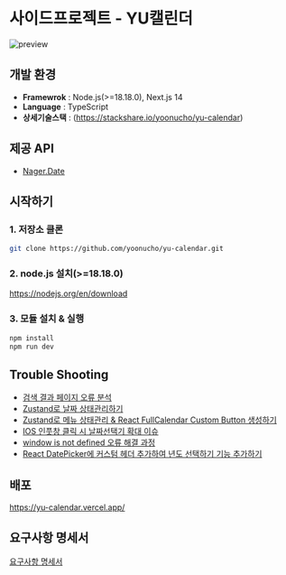 # 사이드프로젝트 - YU캘린더

![preview](https://github.com/yoonucho/yu-calendar/assets/2981954/0d656087-024f-4bc2-8723-d537e376976f)

                                                  
## 개발 환경

* **Framewrok** : Node.js(>=18.18.0), Next.js 14
* **Language** : TypeScript
* **상세기술스택** : (https://stackshare.io/yoonucho/yu-calendar)


## 제공 API
* [Nager.Date](https://date.nager.at/Api)


## 시작하기
 
### 1. 저장소 클론
~~~sh
git clone https://github.com/yoonucho/yu-calendar.git
~~~

### 2. node.js 설치(>=18.18.0)
https://nodejs.org/en/download


### 3. 모듈 설치 & 실행 

~~~sh
npm install
npm run dev
~~~

## Trouble Shooting 

* [검색 결과 페이지 오류 분석](https://www.notion.so/tomorrowcho/5776f3f177fc4f73b8f1fd93f4dbc00f)
* [Zustand로 날짜 상태관리하기](https://www.notion.so/tomorrowcho/Zustand-2ad6bf64297e476fb7219112a915c9ba)
* [Zustand로 메뉴 상태관리 & React FullCalendar Custom Button 생성하기](https://www.notion.so/tomorrowcho/Zustand-React-FullCalendar-Custom-Button-63cbf318620f434b8224b63645b0eb59)
* [IOS 인풋창 클릭 시 날짜선택기 확대 이슈](https://www.notion.so/tomorrowcho/IOS-c3df81c14f334102b97f71e3d49468f9)
* [window is not defined 오류 해결 과정](https://www.notion.so/tomorrowcho/window-is-not-defined-225266cad69a4a96bb6c49d5737fa0c1)
* [React DatePicker에 커스텀 헤더 추가하여 년도 선택하기 기능 추가하기](https://www.notion.so/tomorrowcho/React-DatePicker-adb7b1a18bad4543889226b826651125)


## 배포
https://yu-calendar.vercel.app/


## 요구사항 명세서
[요구사항 명세서](https://www.notion.so/tomorrowcho/66717788a1564a19b04da9130f988c4f)

